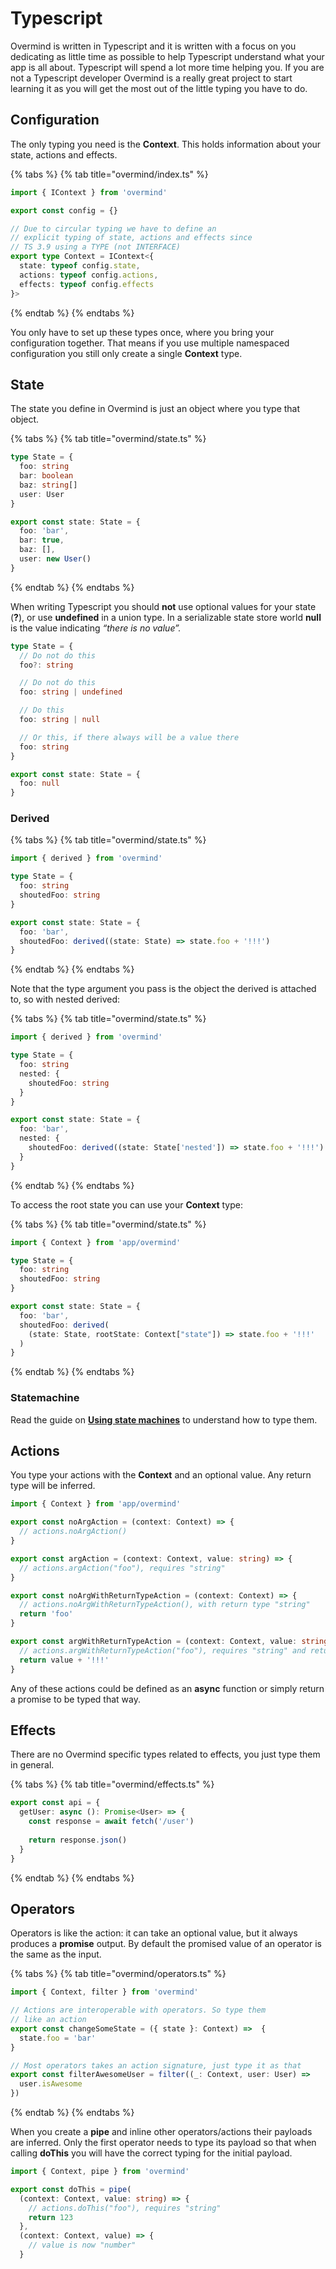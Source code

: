 # Typescript

Overmind is written in Typescript and it is written with a focus on you dedicating as little time as possible to help Typescript understand what your app is all about. Typescript will spend a lot more time helping you. If you are not a Typescript developer Overmind is a really great project to start learning it as you will get the most out of the little typing you have to do.

## Configuration

The only typing you need is the **Context**. This holds information about your state, actions and effects.

{% tabs %}
{% tab title="overmind/index.ts" %}
```typescript
import { IContext } from 'overmind'

export const config = {}

// Due to circular typing we have to define an
// explicit typing of state, actions and effects since
// TS 3.9 using a TYPE (not INTERFACE)
export type Context = IContext<{
  state: typeof config.state,
  actions: typeof config.actions,
  effects: typeof config.effects
}>
```
{% endtab %}
{% endtabs %}

You only have to set up these types once, where you bring your configuration together. That means if you use multiple namespaced configuration you still only create a single **Context** type.

## State

The state you define in Overmind is just an object where you type that object.

{% tabs %}
{% tab title="overmind/state.ts" %}
```typescript
type State = {
  foo: string
  bar: boolean
  baz: string[]
  user: User
}

export const state: State = {
  foo: 'bar',
  bar: true,
  baz: [],
  user: new User()
}
```
{% endtab %}
{% endtabs %}

When writing Typescript you should **not** use optional values for your state \(**?**\), or use **undefined** in a union type. In a serializable state store world **null** is the value indicating _“there is no value”._

```typescript
type State = {
  // Do not do this
  foo?: string

  // Do not do this
  foo: string | undefined

  // Do this
  foo: string | null

  // Or this, if there always will be a value there
  foo: string
}

export const state: State = {
  foo: null
}
```

### Derived

{% tabs %}
{% tab title="overmind/state.ts" %}
```typescript
import { derived } from 'overmind'

type State = {
  foo: string
  shoutedFoo: string
}

export const state: State = {
  foo: 'bar',
  shoutedFoo: derived((state: State) => state.foo + '!!!')
}
```
{% endtab %}
{% endtabs %}

Note that the type argument you pass is the object the derived is attached to, so with nested derived:

{% tabs %}
{% tab title="overmind/state.ts" %}
```typescript
import { derived } from 'overmind'

type State = {
  foo: string
  nested: {
    shoutedFoo: string
  }
}

export const state: State = {
  foo: 'bar',
  nested: {
    shoutedFoo: derived((state: State['nested']) => state.foo + '!!!')
  }
}
```
{% endtab %}
{% endtabs %}

To access the root state you can use your **Context** type:

{% tabs %}
{% tab title="overmind/state.ts" %}
```typescript
import { Context } from 'app/overmind'

type State = {
  foo: string
  shoutedFoo: string
}

export const state: State = {
  foo: 'bar',
  shoutedFoo: derived(
    (state: State, rootState: Context["state"]) => state.foo + '!!!'
  )
}
```
{% endtab %}
{% endtabs %}

### Statemachine

Read the guide on [**Using state machines**](../guides-1/using-state-machines.md) to understand how to type them.

## Actions

You type your actions with the **Context** and an optional value. Any return type will be inferred.

```typescript
import { Context } from 'app/overmind'

export const noArgAction = (context: Context) => {
  // actions.noArgAction()
}

export const argAction = (context: Context, value: string) => {
  // actions.argAction("foo"), requires "string"
}

export const noArgWithReturnTypeAction = (context: Context) => {
  // actions.noArgWithReturnTypeAction(), with return type "string"
  return 'foo'
}

export const argWithReturnTypeAction = (context: Context, value: string) => {
  // actions.argWithReturnTypeAction("foo"), requires "string" and returns "string"
  return value + '!!!'
}
```

Any of these actions could be defined as an **async** function or simply return a promise to be typed that way.

## Effects

There are no Overmind specific types related to effects, you just type them in general.

{% tabs %}
{% tab title="overmind/effects.ts" %}
```typescript
export const api = {
  getUser: async (): Promise<User> => {
    const response = await fetch('/user')
    
    return response.json()
  }
}
```
{% endtab %}
{% endtabs %}

## Operators

Operators is like the action: it can take an optional value, but it always produces a **promise** output. By default the promised value of an operator is the same as the input.

{% tabs %}
{% tab title="overmind/operators.ts" %}
```typescript
import { Context, filter } from 'overmind'

// Actions are interoperable with operators. So type them
// like an action
export const changeSomeState = ({ state }: Context) =>  {
  state.foo = 'bar'
}

// Most operators takes an action signature, just type it as that
export const filterAwesomeUser = filter((_: Context, user: User) => 
  user.isAwesome
})
```
{% endtab %}
{% endtabs %}

When you create a **pipe** and inline other operators/actions their payloads are inferred. Only the first operator needs to type its payload so that when calling **doThis** you will have the correct typing for the initial payload.

```typescript
import { Context, pipe } from 'overmind'

export const doThis = pipe(
  (context: Context, value: string) => {
    // actions.doThis("foo"), requires "string"
    return 123
  },
  (context: Context, value) => {
    // value is now "number"
  }
```

